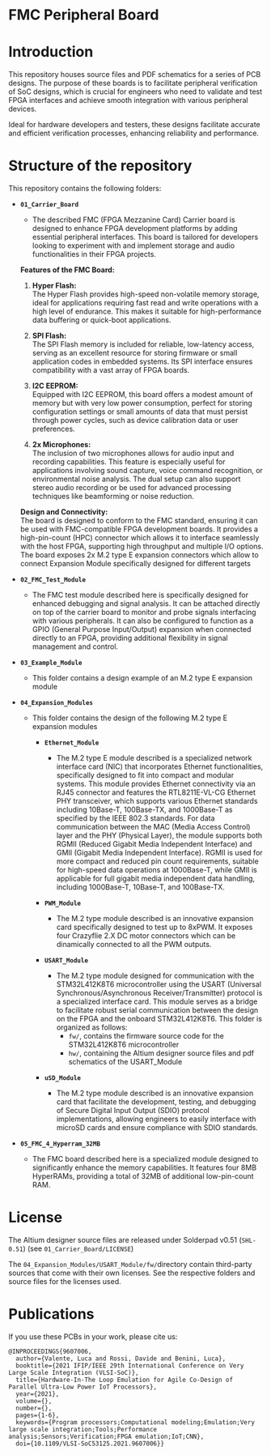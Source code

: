 # FMC Peripheral Board

# Introduction

This repository houses source files and PDF schematics for a series of PCB designs.
The purpose of these boards is to facilitate peripheral verification of SoC designs, which is crucial for engineers who need to validate and test FPGA interfaces and achieve smooth integration with various peripheral devices.

Ideal for hardware developers and testers, these designs facilitate accurate and efficient verification processes, enhancing reliability and performance.

# Structure of the repository

This repository contains the following folders:

- **`01_Carrier_Board`**
    - The described FMC (FPGA Mezzanine Card) Carrier board is designed to enhance FPGA development platforms by adding essential peripheral interfaces. This board is tailored for developers looking to experiment with and implement storage and audio functionalities in their FPGA projects.

    **Features of the FMC Board:**

    1. **Hyper Flash:**<br>
    The Hyper Flash provides high-speed non-volatile memory storage, ideal for applications requiring fast read and write operations with a high level of endurance. This makes it suitable for high-performance data buffering or quick-boot applications.

    2. **SPI Flash:**<br>
    The SPI Flash memory is included for reliable, low-latency access, serving as an excellent resource for storing firmware or small application codes in embedded systems. Its SPI interface ensures compatibility with a vast array of FPGA boards.

    3. **I2C EEPROM:**<br>
    Equipped with I2C EEPROM, this board offers a modest amount of memory but with very low power consumption, perfect for storing configuration settings or small amounts of data that must persist through power cycles, such as device calibration data or user preferences.

    4. **2x Microphones:**<br>
    The inclusion of two microphones allows for audio input and recording capabilities. This feature is especially useful for applications involving sound capture, voice command recognition, or environmental noise analysis. The dual setup can also support stereo audio recording or be used for advanced processing techniques like beamforming or noise reduction.

    **Design and Connectivity:**<br>
    The board is designed to conform to the FMC standard, ensuring it can be used with FMC-compatible FPGA development boards. It provides a high-pin-count (HPC) connector which allows it to interface seamlessly with the host FPGA, supporting high throughput and multiple I/O options.
    The board exposes 2x M.2 type E expansion connectors which allow to connect Expansion Module specifically designed for different targets

- **`02_FMC_Test_Module`**
    - The FMC test module described here is specifically designed for enhanced debugging and signal analysis.
    It can be attached directly on top of the carrier board to monitor and probe signals interfacing with various peripherals. It can also be configured to function as a GPIO (General Purpose Input/Output) expansion when connected directly to an FPGA, providing additional flexibility in signal management and control.

- **`03_Example_Module`**
    - This folder contains a design example of an M.2 type E expansion module

- **`04_Expansion_Modules`**
    - This folder contains the design of the following M.2 type E expansion modules

        - **`Ethernet_Module`**
            - The M.2 type E module described is a specialized network interface card (NIC) that incorporates Ethernet functionalities, specifically designed to fit into compact and modular systems. This module provides Ethernet connectivity via an RJ45 connector and features the RTL8211E-VL-CG Ethernet PHY transceiver, which supports various Ethernet standards including 10Base-T, 100Base-TX, and 1000Base-T as specified by the IEEE 802.3 standards.
            For data communication between the MAC (Media Access Control) layer and the PHY (Physical Layer), the module supports both RGMII (Reduced Gigabit Media Independent Interface) and GMII (Gigabit Media Independent Interface). RGMII is used for more compact and reduced pin count requirements, suitable for high-speed data operations at 1000Base-T, while GMII is applicable for full gigabit media independent data handling, including 1000Base-T, 10Base-T, and 100Base-TX.

        - **`PWM_Module`**
            - The M.2 type module described is an innovative expansion card specifically designed to test up to 8xPWM. It exposes four Crazyflie 2.X DC motor connectors which can be dinamically connected to all the PWM outputs.

        - **`USART_Module`**
            - The M.2 type module designed for communication with the STM32L412K8T6 microcontroller using the USART (Universal Synchronous/Asynchronous Receiver/Transmitter) protocol is a specialized interface card. This module serves as a bridge to facilitate robust serial communication between the design on the FPGA and the onboard STM32L412K8T6. This folder is organized as follows:
               - `fw/`, contains the firmware source code for the STM32L412K8T6 microcontroller
               - `hw/`, containing the Altium designer source files and pdf schematics of the USART_Module

        - **`uSD_Module`**
            - The M.2 type module described is an innovative expansion card that facilitate the development, testing, and debugging of Secure Digital Input Output (SDIO) protocol implementations, allowing engineers to easily interface with microSD cards and ensure compliance with SDIO standards.

- **`05_FMC_4_Hyperram_32MB`**
    - The FMC board described here is a specialized module designed to significantly enhance the memory capabilities.
    It features four 8MB HyperRAMs, providing a total of 32MB of additional low-pin-count RAM. 

# License

The Altium designer source files are released under Solderpad v0.51 (`SHL-0.51`) (see `01_Carrier_Board/LICENSE`)

The `04_Expansion_Modules/USART_Module/fw/`directory contain third-party sources that come with their own
licenses. See the respective folders and source files for the licenses used.

# Publications

If you use these PCBs in your work, please cite us:

```
@INPROCEEDINGS{9607006,
  author={Valente, Luca and Rossi, Davide and Benini, Luca},
  booktitle={2021 IFIP/IEEE 29th International Conference on Very Large Scale Integration (VLSI-SoC)}, 
  title={Hardware-In-The Loop Emulation for Agile Co-Design of Parallel Ultra-Low Power IoT Processors}, 
  year={2021},
  volume={},
  number={},
  pages={1-6},
  keywords={Program processors;Computational modeling;Emulation;Very large scale integration;Tools;Performance analysis;Sensors;Verification;FPGA emulation;IoT;CNN},
  doi={10.1109/VLSI-SoC53125.2021.9607006}}
```
